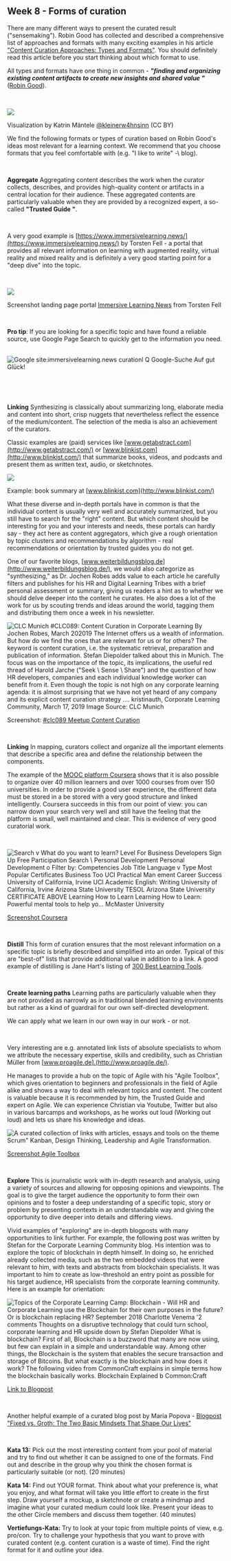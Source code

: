 ## Week 8 - Forms of curation

There are many different ways to present the curated result ("sensemaking"). Robin Good has collected and described a comprehensive list of approaches and formats with many exciting examples in his article ["Content Curation Approaches: Types and Formats"](https://medium.com/ccontent-curation-official-guide/content-curation-approaches-types-and-formats-ae2b33fe6a18). You should definitely read this article before you start thinking about which format to use.

All types and formats have one thing in common - ***"finding and organizing existing content artifacts to create new insights and shared value "*** ([Robin Good](https://medium.com/content-curation-official-guide/content-curation-approaches-types-and-formats-ae2b33fe6a18%20)).

  

 ![](./images/image12.jpg)

Visualization by Katrin Mäntele [@kleinerw4hnsinn](https://twitter.com/kleinerw4hnsinn) (CC BY)

 We find the following formats or types of curation based on Robin Good's ideas most relevant for a learning context. We recommend that you choose formats that you feel comfortable with (e.g. \"I like to write\" -\ blog).

  

 **Aggregate**
 Aggregating content describes the work when the curator collects, describes, and provides high-quality content or artifacts in a central location for their audience. These aggregated contents are particularly valuable when they are provided by a recognized expert, a so-called **"Trusted Guide "**.

  

 A very good example is [https://www.immersivelearning.news/](https://www.immersivelearning.news/) by Torsten Fell - a portal that provides all relevant information on learning with augmented reality, virtual reality and mixed reality and is definitely a very good starting point for a "deep dive" into the topic.

  

 ![](./images/image13.png)

 Screenshot landing page portal [Immersive Learning News](https://www.immersivelearning.news/) from Torsten Fell

  

 **Pro tip**: If you are looking for a specific topic and have found a reliable source, use Google Page Search to quickly get to the information you need.
  

 ![Google site:immersivelearning.news curationl Q Google-Suche Auf gut Glück!](./images/image14.png)

  

  

 **Linking**
 Synthesizing is classically about summarizing long, elaborate media and content into short, crisp nuggets that nevertheless reflect the essence of the medium/content. The selection of the media is also an achievement of the curators.

 Classic examples are (paid) services like [www.getabstract.com](http://www.getabstract.com/) or [www.blinkist.com](http://www.blinkist.com/) that summarize books, videos, and podcasts and present them as written text, audio, or sketchnotes.

 ![](./images/image15.png)

 Example: book summary at [www.blinkist.com](http://www.blinkist.com/)

 What these diverse and in-depth portals have in common is that the individual content is usually very well and accurately summarized, but you still have to search for the "right" content. But which content should be interesting for you and your interests and needs, these portals can hardly say - they act here as content aggregators, which give a rough orientation by topic clusters and recommendations by algorithm - real recommendations or orientation by trusted guides you do not get.

 One of our favorite blogs, [www.weiterbildungsblog.de](http://www.weiterbildungsblog.de/), we would also categorize as "synthesizing," as Dr. Jochen Robes adds value to each article he carefully filters and publishes for his HR and Digital Learning Tribes with a brief personal assessment or summary, giving us readers
 a hint as to whether we should delve deeper into the content he curates. He also does a lot of the work for us by scouting trends and ideas around the world, tagging them and distributing them once a week in his newsletter.

 ![CLC Munich #CLC089: Content Curation in Corporate Learning By Jochen Robes, March 202019 The Internet offers us a wealth of information. But how do we find the ones that are relevant for us or for others? The keyword is content curation, i.e. the systematic retrieval, preparation and publication of information. Stefan Diepolder talked about this in Munich. The focus was on the importance of the topic, its implications, the useful red thread of Harold Jarche ("Seek \ Sense \ Share\") and the question of how HR developers, companies and each individual knowledge worker can benefit from it. Even though the topic is not high on any corporate learning agenda: it is almost surprising that we have not yet heard of any company and its explicit content curation strategy \.... kristinauth, Corporate Learning Community, March 17, 2019 Image Source: CLC Munich](./images/image16.png)

 Screenshot:
 [#clc089 Meetup Content Curation](https://weiterbildungsblog.de/blog/2019/03/20/clc-muenchen-clc089-content-curation-im-corporate-learning/)

  

 **Linking**
 In mapping, curators collect and organize all the important elements that describe a specific area and define the relationship between the components.

 The example of the [MOOC platform Coursera](https://www.edukatico.org/de/report/coursera-groesste-globale-mooc-plattform-und-hunderttausende-lernende-aus-deutschland) shows that it is also possible to organize over 40 million learners and over 1000 courses from over 150 universities. In order to provide a good user experience, the different data must be stored in a
 be stored with a very good structure and linked intelligently. Coursera succeeds in this from our point of view: you can narrow down your search very well and still have the feeling that the platform is small, well maintained and clear. This is evidence of very good curatorial work.

  

 ![Search v What do you want to learn? Level For Business Developers Sign Up Free Participation Search \ Personal Development Personal Development o Filter by: Competencies Job Title Language v Type Most Popular Certificates Business Too UCI Practical Man ement Career Success University of California, Irvine UCI Academic English: Writing University of California, Irvine Arizona State University TESOL Arizona State University CERTIFICATE ABOVE Learning How to Learn Learning How to Learn: Powerful mental tools to help yo\... McMaster University](./images/image17.png)

 [Screenshot Coursera](https://www.coursera.org/browse/personal-development)

  

 **Distill**
 This form of curation ensures that the most relevant information on a specific topic is briefly described and
 simplified into an order. Typical of this are "best-of" lists that provide additional value in addition to a link. A good example of distilling is Jane Hart's listing of [300 Best Learning Tools](https://www.toptools4learning.com/).

 

 **Create learning paths**
 Learning paths are particularly valuable when they are not provided as narrowly as in traditional blended learning environments but rather as a kind of guardrail for our own self-directed development.

 We can apply what we learn in our own way in our work - or not.

 

 Very interesting are e.g. annotated link lists of absolute specialists to whom we attribute the necessary expertise, skills and credibility, such as Christian Müller from [www.proagile.de].(http://www.proagile.de/).

 He manages to provide a hub on the topic of Agile with his "Agile Toolbox", which gives orientation to beginners and professionals in the field of Agile alike and shows a way to deal with relevant topics and content. The content is valuable because it is recommended by him, the Trusted Guide and expert on Agile. We can experience Christian via Youtube, Twitter but also in various barcamps and workshops, as he works out loud (Working out loud) and lets us share his knowledge and ideas.

 ![A curated collection of links with articles, essays and tools on the theme Scrum" Kanban, Design Thinking, Leadership and Agile Transformation.](./images/image18.png)

 [Screenshot Agile Toolbox](https://proagile.de/toolbox/)

  

 **Explore**
 This is journalistic work with in-depth research and analysis, using a variety of sources and allowing for opposing opinions and viewpoints. The goal is to give the target audience the opportunity to form their own opinions and to foster a deep understanding of a specific topic, story or problem by presenting contexts in an understandable way and giving the opportunity to dive deeper into
 details and differing views.

 Vivid examples of "exploring" are in-depth blogposts with many opportunities to link further. For example, the following post was written by Stefan for the Corporate Learning Community blog. His intention was to explore the topic of blockchain in depth himself. In doing so, he enriched already collected media, such as the two embedded videos that were relevant to him, with texts and abstracts from blockchain specialists. It was important to him to create as low-threshold an entry point as possible for his target audience, HR specialists from the corporate learning community. Here is an example for orientation:

 ![Topics of the Corporate Learning Camp: Blockchain - Will HR and Corporate Learning use the Blockchain for their own purposes in the future? Or is blockchain replacing HR? September 2018 Charlotte Venema '2 comments Thoughts on a disruptive technology that could turn school, corporate learning and HR upside down by Stefan Diepolder What is blockchain? First of all, Blockchain is a buzzword that many are now using, but few can explain in a simple and understandable way. Among other things, the Blockchain is the system that enables the secure transaction and storage of Bitcoins. But what exactly is the blockchain and how does it work? The following video from CommonCraft explains in simple terms how the blockchain basically works. Blockchain Explained b Common:Craft](./images/image19.png)

 [Link to Blogpost](https://colearn.de/themen-des-corporate-learning-camps-blockchain-nutzen-hr-und-corporate-learning-die-blockchain-zukuenftig-fuer-ihre-zwecke-oder-ersetzt-die/)

  

 Another helpful example of a curated blog post by Maria Popova - [Blogpost "Fixed vs. Groth: The Two Basic Mindsets That Shape Our Lives"](https://www.themarginalian.org/2014/01/29/carol-dweck-mindset/)

   

 **Kata 13:**
 Pick out the most interesting content from your pool of material and try to find out whether it can be assigned to one of the formats. Find out and describe in the group why you think the chosen format is particularly suitable (or not). (20 minutes)

 **Kata 14:**
 Find out YOUR format. Think about what your preference is, what you enjoy, and what format will take you little effort to create in the first step. Draw yourself a mockup, a sketchnote or create a mindmap and imagine what your curated medium could look like. Present your ideas to the other Circle members and discuss them together. (40 minutes)

 **Vertiefungs-Kata:**
 Try to look at your topic from multiple points of view, e.g. pro/con. Try to challenge your hypothesis that you want to prove with curated content (e.g. content curation is a waste of time). Find the right format for it and outline your idea.
